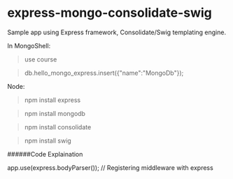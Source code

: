 express-mongo-consolidate-swig
==============================

Sample app using Express framework, Consolidate/Swig templating engine.


In MongoShell:

> use course

> db.hello_mongo_express.insert({"name":"MongoDb"});

Node:

> npm install express

> npm install mongodb

> npm install consolidate

> npm install swig


######Code Explaination


app.use(express.bodyParser()); // Registering middleware with express
